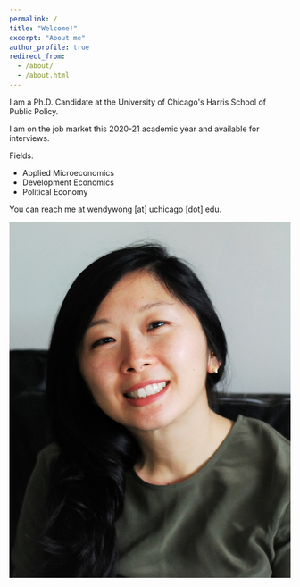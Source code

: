 ```yaml
---
permalink: /
title: "Welcome!"
excerpt: "About me"
author_profile: true
redirect_from: 
  - /about/
  - /about.html
---
```


I am a Ph.D. Candidate at the University of Chicago's Harris School of Public Policy. 

I am on the job market this 2020-21 academic year and available for interviews.

Fields: 
+ Applied Microeconomics
+ Development Economics
+ Political Economy

You can reach me at wendywong [at] uchicago [dot] edu.

![Editing a markdown file for a talk](/images/profile.jpg)

